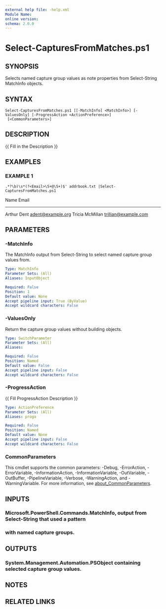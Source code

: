 ```yaml
---
external help file: -help.xml
Module Name:
online version:
schema: 2.0.0
---
```


# Select-CapturesFromMatches.ps1

## SYNOPSIS
Selects named capture group values as note properties from Select-String MatchInfo objects.

## SYNTAX

```
Select-CapturesFromMatches.ps1 [[-MatchInfo] <MatchInfo>] [-ValuesOnly] [-ProgressAction <ActionPreference>]
 [<CommonParameters>]
```

## DESCRIPTION
{{ Fill in the Description }}

## EXAMPLES

### EXAMPLE 1
```
.*?\b)\s*(?<Email>\S+@\S+)$' addrbook.txt |Select-CapturesFromMatches.ps1
```

Name            Email
----            -----
Arthur Dent     adent@example.org
Tricia McMillan trillian@example.com

## PARAMETERS

### -MatchInfo
The MatchInfo output from Select-String to select named capture group values from.

```yaml
Type: MatchInfo
Parameter Sets: (All)
Aliases: InputObject

Required: False
Position: 1
Default value: None
Accept pipeline input: True (ByValue)
Accept wildcard characters: False
```

### -ValuesOnly
Return the capture group values without building objects.

```yaml
Type: SwitchParameter
Parameter Sets: (All)
Aliases:

Required: False
Position: Named
Default value: False
Accept pipeline input: False
Accept wildcard characters: False
```

### -ProgressAction
{{ Fill ProgressAction Description }}

```yaml
Type: ActionPreference
Parameter Sets: (All)
Aliases: proga

Required: False
Position: Named
Default value: None
Accept pipeline input: False
Accept wildcard characters: False
```

### CommonParameters
This cmdlet supports the common parameters: -Debug, -ErrorAction, -ErrorVariable, -InformationAction, -InformationVariable, -OutVariable, -OutBuffer, -PipelineVariable, -Verbose, -WarningAction, and -WarningVariable. For more information, see [about_CommonParameters](http://go.microsoft.com/fwlink/?LinkID=113216).

## INPUTS

### Microsoft.PowerShell.Commands.MatchInfo, output from Select-String that used a pattern
### with named capture groups.
## OUTPUTS

### System.Management.Automation.PSObject containing selected capture group values.
## NOTES

## RELATED LINKS
